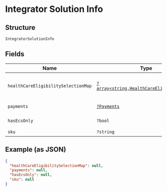 
# Integrator Solution Info

## Structure

`IntegratorSolutionInfo`

## Fields

| Name | Type | Tags | Description | Getter | Setter |
|  --- | --- | --- | --- | --- | --- |
| `healthCareEligibilitySelectionMap` | [`?array<string,HealthCareEligibilityInfo>`](../../doc/models/health-care-eligibility-info.md) | Optional | Map of health care service to related info. The valid keys are as follows: HEALTH_CARE_ELIGIBILITY, HEALTH_CARE_CLAIMS, HEALTH_CARE_REMITTANCEHEALTH_CARE_ELIGIBILITY_AND_ESTIMATOR, HEALTH_CARE_PATIENT_BILLING | getHealthCareEligibilitySelectionMap(): ?array | setHealthCareEligibilitySelectionMap(?array healthCareEligibilitySelectionMap): void |
| `payments` | [`?Payments`](../../doc/models/payments.md) | Optional | - | getPayments(): ?Payments | setPayments(?Payments payments): void |
| `hasEcsOnly` | `?bool` | Optional | - | getHasEcsOnly(): ?bool | setHasEcsOnly(?bool hasEcsOnly): void |
| `sku` | `?string` | Optional | - | getSku(): ?string | setSku(?string sku): void |

## Example (as JSON)

```json
{
  "healthCareEligibilitySelectionMap": null,
  "payments": null,
  "hasEcsOnly": null,
  "sku": null
}
```

